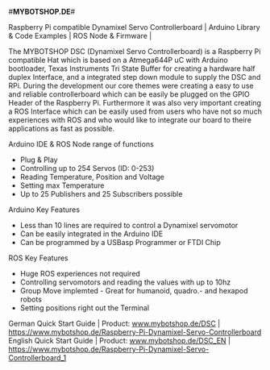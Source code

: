 #****************************************MYBOTSHOP.DE****************************************#

Raspberry Pi compatible Dynamixel Servo Controllerboard | Arduino Library &amp; Code Examples | ROS Node &amp; Firmware |

The MYBOTSHOP DSC (Dynamixel Servo Controllerboard) is a Raspberry Pi compatible Hat which is based on a Atmega644P uC with Arduino bootloader, Texas Instruments Tri State Buffer for creating a hardware half duplex Interface, and a integrated step down module to supply the DSC and RPi.
During the development our core themes were creating a easy to use and reliable controllerboard which can be easily be plugged on the GPIO Header of the Raspberry Pi. Furthermore it was also very important creating a ROS Interface which can be easily used from users who have not so much experiences with ROS and who would like to integrate our board to theire applications as fast as possible.


Arduino IDE & ROS Node range of functions

* Plug & Play
* Controlling up to 254 Servos (ID: 0-253)
* Reading Temperature, Position and Voltage
* Setting max Temperature
* Up to 25 Publishers and 25 Subscribers possible

Arduino Key Features

* Less than 10 lines are required to control a Dynamixel servomotor
* Can be easily integrated in the Arduino IDE
* Can be programmed by a USBasp Programmer or FTDI Chip

ROS Key Features

* Huge ROS experiences not required
* Controlling servomotors and reading the values with up to 10hz
* Group Move implemted - Great for humanoid, quadro.- and hexapod robots
* Setting positions right out the Terminal



German Quick Start Guide | Product: www.mybotshop.de/DSC | https://www.mybotshop.de/Raspberry-Pi-Dynamixel-Servo-Controllerboard
English Quick Start Guide | Product: www.mybotshop.de/DSC_EN | https://www.mybotshop.de/Raspberry-Pi-Dynamixel-Servo-Controllerboard_1


